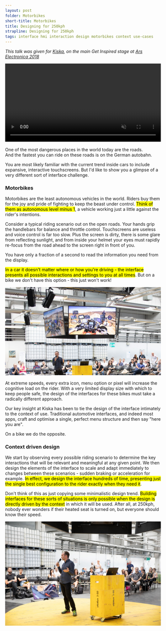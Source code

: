 ```yaml
---
layout: post
folder: Motorbikes
short-title: Motorbikes
title: Designing for 250kph
strapline: Designing for 250kph
tags: interface hmi interaction design motorbikes context use-cases
---
```


_This talk was given for [Kiska](https://www.kiska.com/), on the main Get Inspired stage at [Ars Electronica 2018](https://www.aec.at/error/en/get-inspired-presentations/)_

<video controls muted src="/images/posts/Motorbikes/Ars_Electronica_George_Cave.mp4" width="100%">
    Sorry, your browser doesn't support embedded videos.
</video>

One of the most dangerous places in the world today are the roads.  
And the fastest you can ride on these roads is on the German autobahn.

You are most likely familiar with the current trend inside cars to include expansive, interactive touchscreens. But I'd like to show you a glimpse of a very different sort of interface challenge.

### Motorbikes ###

Motorbikes are the least autonomous vehicles in the world. Riders buy them for the joy and pride of fighting to keep the beast under control. <mark>Think of them as autonomous level minus 1</mark>, a vehicle working just a little against the rider's intentions.

Consider a typical riding scenario out on the open roads. Your hands grip the handlebars for balance and throttle control. Touchscreens are useless and voice control is far too slow. Plus the screen is dirty, there is some glare from reflecting sunlight, and from inside your helmet your eyes must rapidly re-focus from the road ahead to the screen right in front of you.

You have only a fraction of a second to read the information you need from the display.

<mark>In a car it doesn't matter where or how you're driving - the interface presents all possible interactions and settings to you at all times</mark>. But on a bike we don't have this option - this just won't work!

![Too many screens](/images/posts/Motorbikes/bike-crazy.jpg)

At extreme speeds, every extra icon, menu option or pixel will increase the cognitive load on the rider. With a very limited display size with which to keep people safe, the design of the interfaces for these bikes must take a radically different approach.

Our key insight at Kiska has been to tie the design of the interface intimately to the context of use. Traditional automotive interfaces, and indeed most apps, craft and optimise a single, perfect menu structure and then say "here you are".

On a bike we do the opposite.

### Context driven design ###

We start by observing every possible riding scenario to determine the key interactions that will be relevant and meaningful at any given point. We then design the elements of the interface to scale and adapt immediately to changes between these scenarios - sudden braking or acceleration for example. <mark>In effect, we design the interface hundreds of time, presenting just the single best configuration to the rider exactly when they need it</mark>.

Don't think of this as just copying some minimalistic design trend. <mark>Building interfaces for these sorts of situations is only possible when the design is directly driven by the context</mark> in which it will be used. After all, at 250kph, nobody ever wonders if their heated seat is turned on, but everyone should know their speed.

![On stage at Ars Electronica](/images/posts/Motorbikes/on-stage.jpg)